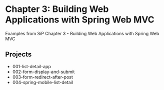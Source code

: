 # Chapter 3: Building Web Applications with Spring Web MVC

Examples from SiP Chapter 3 - Building Web Applications with Spring Web MVC

## Projects
* 001-list-detail-app
* 002-form-display-and-submit
* 003-form-redirect-after-post
* 004-spring-mobile-list-detail
